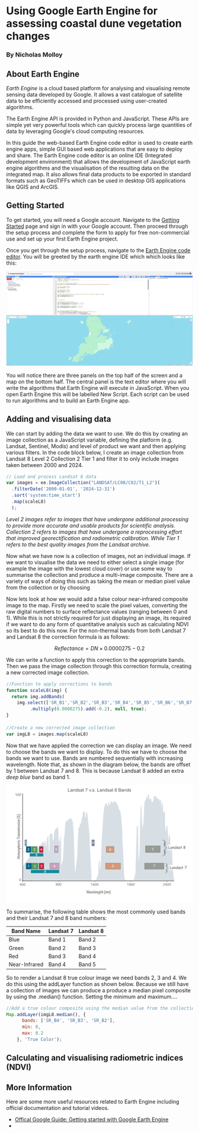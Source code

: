 # Using Google Earth Engine for assessing coastal dune vegetation changes
### By Nicholas Molloy


## About Earth Engine
_Earth Engine_ is a cloud based platform for analysing and visualising remote sensing data developed by Google. It allows a vast catalogue of satellite data to be efficiently accessed and processed using user-created algorithms.

The Earth Engine API is provided in Python and JavaScript. These APIs are simple yet very powerful tools which can quickly process large quantities of data by leveraging Google's cloud computing resources. 

In this guide the web-based Earth Engine code editor is used to create earth engine apps, simple GUI based web applications that are easy to deploy and share. The Earth Engine code editor is an online IDE (Integrated development environment) that allows the development of JavaScript earth engine algorithms and the visualisation of the resulting data on the integrated map. It also allows final data products to be exported in standard formats such as GeoTIFFs which can be used in desktop GIS applications like QGIS and ArcGIS.

## Getting Started
To get started, you will need a Google account. Navigate to the [Getting Started](https://code.earthengine.google.com/register) page and sign in with your Google account. Then proceed through the setup process and complete the form to apply for free non-commercial use and set up your first Earth Engine project. 

Once you get through the setup process, navigate to the [Earth Engine code editor](https://code.earthengine.google.com/). You will be greeted by the earth engine IDE which which looks like this:
 
![Screenshot of the earth engine code editor](Earth_engine_code_editor.png)

You will notice there are three panels on the top half of the screen and a map on the bottom half. The central panel is the text editor where you will write the algorithms that Earth Engine will execute in JavaScript. When you open Earth Engine this will be labelled New Script. Each script can be used to run algorithms and to build an Earth Engine app.

## Adding and visualising data
We can start by adding the data we want to use. We do this by creating an image collection as a JavaScript variable, defining the platform (e.g. Landsat, Sentinel, Modis) and level of product we want and then applying various filters. In the code block below, I create an image collection from Landsat 8 Level 2 Collection 2 Tier 1 and filter it to only include images taken between 2000 and 2024.


```javascript
// Load and process Landsat 8 data
var images = ee.ImageCollection("LANDSAT/LC08/C02/T1_L2")(
  .filterDate('2000-01-01', '2024-12-31')
  .sort('system:time_start')
  .map(scaleL8)
  );
```

*Level 2 images refer to images that have undergone additional processing to provide more accurate and usable products for scientific analysis. Collection 2 refers to images that have undergone a reprocessing effort that improved georectification and radiometric calibration. While Tier 1 refers to the best quality images from the Landsat archive.*

Now what we have now is a collection of images, not an individual image. If we want to visualise the data we need to either select a single image (for example the image with the lowest cloud cover) or use some way to summarise the collection and produce a multi-image composite. There are a variety of ways of doing this such as taking the mean or median pixel value from the collection or by choosing 

Now lets look at how we would add a false colour near-infrared composite image to the map. Firstly we need to scale the pixel values, converting the raw digital numbers to surface reflectance values (ranging between 0 and 1). While this is not strictly required for just displaying an image, its required if we want to do any form of quantitative analysis such as calculating NDVI so its best to do this now. For the non-thermal bands from both Landsat 7 and Landsat 8 the correction formula is as follows:

$$
Reflectance = DN \times 0.0000275 - 0.2
$$

We can write a function to apply this correction to the appropriate bands. Then we pass the image collection through this correction formula, creating a new corrected image collection.

```javascript
//Function to apply corrections to bands
function scaleL8(img) {
  return img.addBands(
    img.select(['SR_B1','SR_B2','SR_B3','SR_B4','SR_B5','SR_B6','SR_B7'])
         .multiply(0.0000275).add(-0.2), null, true);
}

//Create a new corrected image collection
var imgL8 = images.map(scaleL8)
```

Now that we have applied the correction we can display an image. We need to choose the bands we want to display. To do this we have to choose the bands we want to use. Bands are numbered sequentially with increasing wavelength. Note that, as shown in the diagram below, the bands are offset by 1 between Landsat 7 and 8. This is because Landsat 8 added an extra *deep blue* band as band 1.

![Diagram of posiiton of Landsat 7 and 8 bands](landsat_bands.png)

To summarise, the following table shows the most commonly used bands and their Landsat 7 and 8 band numbers:

| Band Name       | Landsat 7      | Landsat 8      |
|-----------------|----------------|----------------|
| Blue            | Band 1         | Band 2         |
| Green           | Band 2         | Band 3         |
| Red             | Band 3         | Band 4         |
| Near-Infrared   | Band 4         | Band 5         |

So to render a Landsat 8 true colour image we need bands 2, 3 and 4. We do this using the addLayer function as shown below. Because we still have a collection of images we can produce a produce a median pixel composite by using the .median() function. Setting the minimum and maximum....

```javascript
//Add a true colour composite using the median value from the collection for each pixel
Map.addLayer(imgL8.median(), {
      bands: ['SR_B4', 'SR_B3', 'SR_B2'],
      min: 0,
      max: 0.2
    }, 'True Color');
```


## Calculating and visualising radiometric indices (NDVI)

## More Information
Here are some more useful resources related to Earth Engine including official documentation and tutorial videos.
- [Offical Google Guide: Getting started with Google Earth Engine](https://developers.google.com/earth-engine/guides/getstarted)
- 



